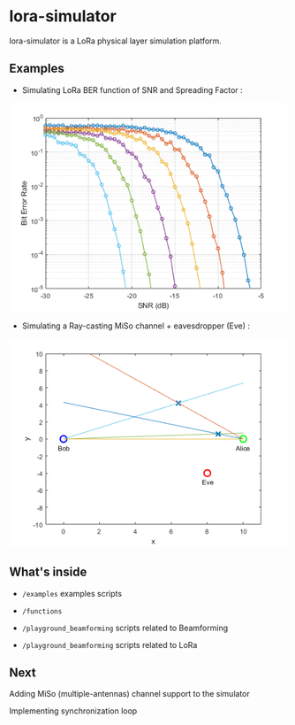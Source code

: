 # lora-simulator

lora-simulator is a LoRa physical layer simulation platform.

## Examples

- Simulating LoRa BER function of SNR and Spreading Factor :

![BER](examples/BER.png)

- Simulating a Ray-casting MiSo channel + eavesdropper (Eve) :

![ray-casting](examples/ray-casting.png)



## What's inside

- `/examples` examples scripts

- `/functions` 
- `/playground_beamforming` scripts related to Beamforming 
- `/playground_beamforming` scripts related to LoRa 

## Next

Adding MiSo (multiple-antennas) channel support to the simulator

Implementing synchronization loop
